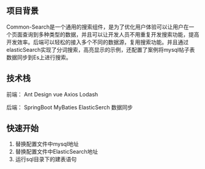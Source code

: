 ## 项目背景
  Common-Search是一个通用的搜索组件，是为了优化用户体验可以让用户在一个页面查询到多种类型的数据，并且可以让开发人员不用重复开发搜索功能，提高开发效率。后端可以轻松的接入多个不同的数据源，复用搜索功能。并且通过elasticSearch实现了分词搜索，高亮显示的示例，还配置了案例将mysql帖子表数据同步到Es上进行搜索。 

##  技术栈
  前端：
  Ant Design vue
  Axios
  Lodash

  后端：
  SpringBoot
  MyBaties
  ElasticSerch
  数据同步

## 快速开始

1. 替换配置文件中mysql地址
2. 替换配置文件中ElasticSearch地址
3. 运行sql目录下的建表语句
